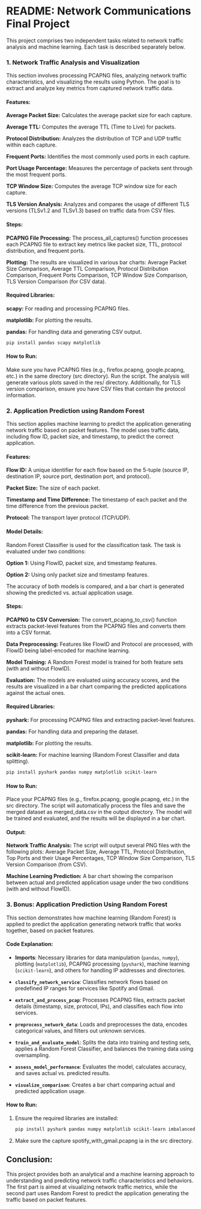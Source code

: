 # README: Network Communications Final Project #
This project comprises two independent tasks related to network traffic analysis and machine learning. Each task is described separately below.

### 1. Network Traffic Analysis and Visualization ###
This section involves processing PCAPNG files, analyzing network traffic characteristics, and visualizing the results using Python. The goal is to extract and analyze key metrics from captured network traffic data.

#### Features: ####
**Average Packet Size:** Calculates the average packet size for each capture.

**Average TTL:** Computes the average TTL (Time to Live) for packets.

**Protocol Distribution:** Analyzes the distribution of TCP and UDP traffic within each capture.

**Frequent Ports:** Identifies the most commonly used ports in each capture.

**Port Usage Percentage:** Measures the percentage of packets sent through the most frequent ports.

**TCP Window Size:** Computes the average TCP window size for each capture.

**TLS Version Analysis:** Analyzes and compares the usage of different TLS versions (TLSv1.2 and TLSv1.3) based on traffic data from CSV files.
#### Steps: ####
**PCAPNG File Processing:** The process_all_captures() function processes each PCAPNG file to extract key metrics like packet size, TTL, protocol distribution, and frequent ports.

**Plotting:** The results are visualized in various bar charts:
Average Packet Size Comparison,
Average TTL Comparison,
Protocol Distribution Comparison,
Frequent Ports Comparison,
TCP Window Size Comparison,
TLS Version Comparison (for CSV data).
#### Required Libraries: ####
**scapy:** For reading and processing PCAPNG files.

**matplotlib:** For plotting the results.

**pandas:** For handling data and generating CSV output.

```bash
pip install pandas scapy matplotlib
````


#### How to Run: ####
Make sure you have PCAPNG files (e.g., firefox.pcapng, google.pcapng, etc.) in the same directory (src directory).
Run the script. The analysis will generate various plots saved in the res/ directory.
Additionally, for TLS version comparison, ensure you have CSV files that contain the protocol information.
### 2. Application Prediction using Random Forest ###
This section applies machine learning to predict the application generating network traffic based on packet features. The model uses traffic data, including flow ID, packet size, and timestamp, to predict the correct application.

#### Features: ####
**Flow ID:** A unique identifier for each flow based on the 5-tuple (source IP, destination IP, source port, destination port, and protocol).

**Packet Size:** The size of each packet.

**Timestamp and Time Difference:** The timestamp of each packet and the time difference from the previous packet.

**Protocol:** The transport layer protocol (TCP/UDP).
#### Model Details: ####
Random Forest Classifier is used for the classification task.
The task is evaluated under two conditions:

**Option 1:** Using FlowID, packet size, and timestamp features.

**Option 2:** Using only packet size and timestamp features.

The accuracy of both models is compared, and a bar chart is generated showing the predicted vs. actual application usage.

#### Steps: ####
**PCAPNG to CSV Conversion:** The convert_pcapng_to_csv() function extracts packet-level features from the PCAPNG files and converts them into a CSV format.

**Data Preprocessing:** Features like FlowID and Protocol are processed, with FlowID being label-encoded for machine learning.

**Model Training:** A Random Forest model is trained for both feature sets (with and without FlowID).

**Evaluation:** The models are evaluated using accuracy scores, and the results are visualized in a bar chart comparing the predicted applications against the actual ones.

#### Required Libraries: ####
**pyshark:** For processing PCAPNG files and extracting packet-level features.

**pandas:** For handling data and preparing the dataset.

**matplotlib:** For plotting the results.

**scikit-learn:** For machine learning (Random Forest Classifier and data splitting).

```bash
pip install pyshark pandas numpy matplotlib scikit-learn
```
#### How to Run: ####
Place your PCAPNG files (e.g., firefox.pcapng, google.pcapng, etc.) in the src directory.
The script will automatically process the files and save the merged dataset as merged_data.csv in the output directory.
The model will be trained and evaluated, and the results will be displayed in a bar chart.
#### Output: ####
**Network Traffic Analysis:** The script will output several PNG files with the following plots:
Average Packet Size,
Average TTL,
Protocol Distribution,
Top Ports and their Usage Percentages,
TCP Window Size Comparison,
TLS Version Comparison (from CSV).

**Machine Learning Prediction:** A bar chart showing the comparison between actual and predicted application usage under the two conditions (with and without FlowID).

### 3. Bonus: Application Prediction Using Random Forest

This section demonstrates how machine learning (Random Forest) is applied to predict the application generating network traffic that works together, based on packet features.

#### Code Explanation:
- **Imports**: Necessary libraries for data manipulation (`pandas`, `numpy`), plotting (`matplotlib`), PCAPNG processing (`pyshark`), machine learning (`scikit-learn`), and others for handling IP addresses and directories.
  
- **`classify_network_service`**: Classifies network flows based on predefined IP ranges for services like Spotify and Gmail.
  
- **`extract_and_process_pcap`**: Processes PCAPNG files, extracts packet details (timestamp, size, protocol, IPs), and classifies each flow into services.
  
- **`preprocess_network_data`**: Loads and preprocesses the data, encodes categorical values, and filters out unknown services.
  
- **`train_and_evaluate_model`**: Splits the data into training and testing sets, applies a Random Forest Classifier, and balances the training data using oversampling.
  
- **`assess_model_performance`**: Evaluates the model, calculates accuracy, and saves actual vs. predicted results.
  
- **`visualize_comparison`**: Creates a bar chart comparing actual and predicted application usage.

#### How to Run:
1. Ensure the required libraries are installed:
   ```bash
   pip install pyshark pandas numpy matplotlib scikit-learn imbalanced-learn
   
2. Make sure the capture spotify_with_gmail.pcapng ia in the src directory.
## Conclusion: ##
This project provides both an analytical and a machine learning approach to understanding and predicting network traffic characteristics and behaviors. The first part is aimed at visualizing network traffic metrics, while the second part uses Random Forest to predict the application generating the traffic based on packet features.
